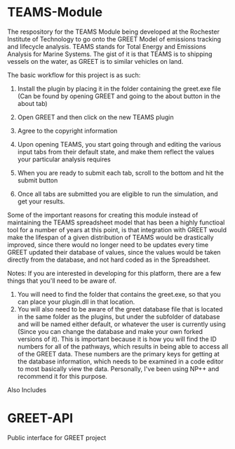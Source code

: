 TEAMS-Module
============

The respository for the TEAMS Module being developed at the Rochester Institute of Technology to go onto the GREET Model of emissions tracking and lifecycle analysis.
TEAMS stands for Total Energy and Emissions Analysis for Marine Systems. The gist of it is that TEAMS is to shipping vessels on the water, as GREET is to similar vehicles on land. 

The basic workflow for this project is as such: 

1) Install the plugin by placing it in the folder containing the greet.exe file (Can be found by opening GREET and going to the about button in the about tab)

2) Open GREET and then click on the new TEAMS plugin

3) Agree to the copyright information

4) Upon opening TEAMS, you start going through and editing the various input tabs from their default state, and make them reflect the values your particular analysis requires

5) When you are ready to submit each tab, scroll to the bottom and hit the submit button

6) Once all tabs are submitted you are eligible to run the simulation, and get your results.

Some of the important reasons for creating this module instead of maintaining the TEAMS spreadsheet model that has been a highly functioal tool for a number of years at this point, is that integration with GREET would make the lifespan of a given distribution of TEAMS would be drastically improved, since there would no longer need to be updates every time GREET updated their database of values, since the values would be taken directly from the database, and not hard coded as in the Spreadsheet.

Notes: If you are interested in developing for this platform, there are a few things that you'll need to be aware of.
1) You will need to find the folder that contains the greet.exe, so that you can place your plugin.dll in that location.
2) You will also need to be aware of the greet database file that is located in the same folder as the plugins, but under the subfolder of database and will be named either default, or whatever the user is currently using (Since you can change the database and make your own forked versions of it). This is important because it is how you will find the ID numbers for all of the pathways, which results in being able to access all of the GREET data. These numbers are the primary keys for getting at the database information, which needs to be examined in a code editor to most basically view the data. Personally, I've been using NP++ and recommend it for this purpose.

Also Includes

GREET-API
=========

Public interface for GREET project
